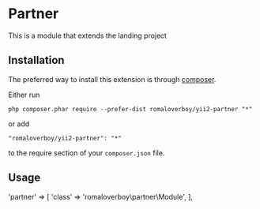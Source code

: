 Partner
=======
This is a module that extends the landing project

Installation
------------

The preferred way to install this extension is through [composer](http://getcomposer.org/download/).

Either run

```
php composer.phar require --prefer-dist romaloverboy/yii2-partner "*"
```

or add

```
"romaloverboy/yii2-partner": "*"
```

to the require section of your `composer.json` file.


Usage
-----

'partner' => [
            'class' => 'romaloverboy\partner\Module',
	],

